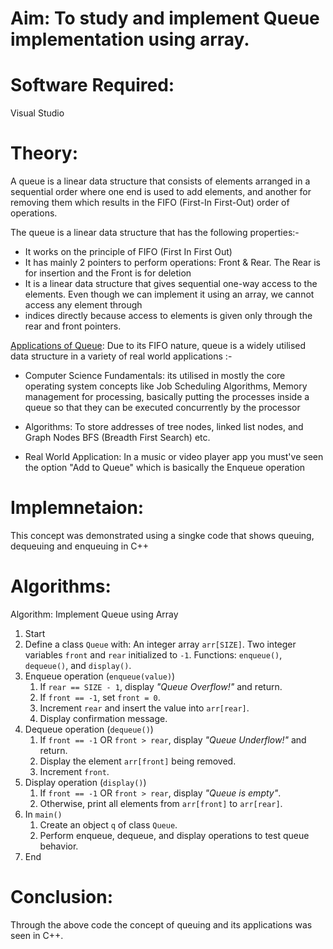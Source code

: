 # Aim: To study and implement Queue implementation using array.
# Software Required:
Visual Studio
# Theory:
A queue is a linear data structure that consists of elements arranged in a sequential order where one end is used to add elements, and another for removing them which results in the FIFO (First-In First-Out) order of operations.

The queue is a linear data structure that has the following properties:-

+ It works on the principle of FIFO (First In First Out)
+ It has mainly 2 pointers to perform operations: Front & Rear. The Rear is for insertion and the Front is for deletion
+ It is a linear data structure that gives sequential one-way access to the elements. Even though we can implement it using an array, we cannot access any element through
+ indices directly because access to elements is given only through the rear and front pointers.

<ins>Applications of Queue</ins>:
Due to its FIFO nature, queue is a widely utilised data structure in a variety of real world applications :-
+ Computer Science Fundamentals: its utilised in mostly the core operating system concepts like Job Scheduling Algorithms, Memory management for processing, basically putting the processes inside a queue so that they can be executed concurrently by the processor
  
+ Algorithms: To store addresses of tree nodes, linked list nodes, and Graph Nodes BFS (Breadth First Search) etc.
  
+ Real World Application: In a music or video player app you must've seen the option "Add to Queue" which is basically the Enqueue operation
  
 # Implemnetaion:

 This concept was demonstrated using a singke code that shows queuing, dequeuing and enqueuing in C++
 
# Algorithms:

Algorithm: Implement Queue using Array

1. Start
2. Define a class `Queue` with:
     An integer array `arr[SIZE]`.
     Two integer variables `front` and `rear` initialized to `-1`.
     Functions: `enqueue()`, `dequeue()`, and `display()`.
3. Enqueue operation (`enqueue(value)`)
   1. If `rear == SIZE - 1`, display *"Queue Overflow!"* and return.
   2. If `front == -1`, set `front = 0`.
   3. Increment `rear` and insert the value into `arr[rear]`.
   4. Display confirmation message.
4. Dequeue operation (`dequeue()`)
   1. If `front == -1` OR `front > rear`, display *"Queue Underflow!"* and return.
   2. Display the element `arr[front]` being removed.
   3. Increment `front`.
5. Display operation (`display()`)
   1. If `front == -1` OR `front > rear`, display *"Queue is empty"*.
   2. Otherwise, print all elements from `arr[front]` to `arr[rear]`.
6. In `main()`
   1. Create an object `q` of class `Queue`.
   2. Perform enqueue, dequeue, and display operations to test queue behavior.
7. End
 # Conclusion:
 Through the above code the concept of queuing and its applications was seen in C++.
 
